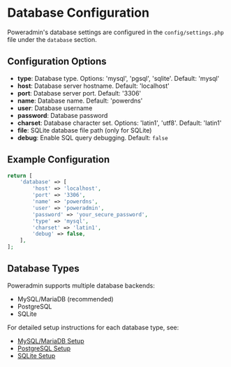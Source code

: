 # Database Configuration

Poweradmin's database settings are configured in the `config/settings.php` file under the `database` section.

## Configuration Options

- **type**: Database type. Options: 'mysql', 'pgsql', 'sqlite'. Default: 'mysql'
- **host**: Database server hostname. Default: 'localhost'
- **port**: Database server port. Default: '3306'
- **name**: Database name. Default: 'powerdns'
- **user**: Database username
- **password**: Database password
- **charset**: Database character set. Options: 'latin1', 'utf8'. Default: 'latin1'
- **file**: SQLite database file path (only for SQLite)
- **debug**: Enable SQL query debugging. Default: `false`

## Example Configuration

```php
return [
    'database' => [
        'host' => 'localhost',
        'port' => '3306',
        'name' => 'powerdns',
        'user' => 'poweradmin',
        'password' => 'your_secure_password',
        'type' => 'mysql',
        'charset' => 'latin1',
        'debug' => false,
    ],
];
```

## Database Types

Poweradmin supports multiple database backends:

- MySQL/MariaDB (recommended)
- PostgreSQL
- SQLite

For detailed setup instructions for each database type, see:
- [MySQL/MariaDB Setup](../database/mysql.md)
- [PostgreSQL Setup](../database/postgresql.md)
- [SQLite Setup](../database/sqlite.md)

